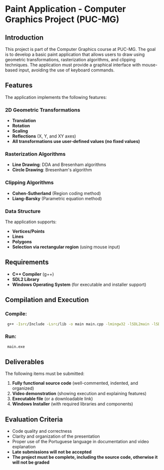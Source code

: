 # Paint Application - Computer Graphics Project (PUC-MG)

## Introduction
This project is part of the Computer Graphics course at PUC-MG. The goal is to develop a basic paint application that allows users to draw using geometric transformations, rasterization algorithms, and clipping techniques. The application must provide a graphical interface with mouse-based input, avoiding the use of keyboard commands.

## Features
The application implements the following features:

### 2D Geometric Transformations
- **Translation**
- **Rotation**
- **Scaling**
- **Reflections** (X, Y, and XY axes)
- **All transformations use user-defined values (no fixed values)**

### Rasterization Algorithms
- **Line Drawing**: DDA and Bresenham algorithms
- **Circle Drawing**: Bresenham's algorithm

### Clipping Algorithms
- **Cohen-Sutherland** (Region coding method)
- **Liang-Barsky** (Parametric equation method)

### Data Structure
The application supports:
- **Vertices/Points**
- **Lines**
- **Polygons**
- **Selection via rectangular region** (using mouse input)

## Requirements
- **C++ Compiler** (g++)
- **SDL2 Library**
- **Windows Operating System** (for executable and installer support)

## Compilation and Execution
### Compile:
```sh
 g++ -Isrc/Include -Lsrc/lib -o main main.cpp -lmingw32 -lSDL2main -lSDL2
```

### Run:
```sh
 main.exe
```

## Deliverables
The following items must be submitted:
1. **Fully functional source code** (well-commented, indented, and organized)
2. **Video demonstration** (showing execution and explaining features)
3. **Executable file** (or a downloadable link)
4. **Windows Installer** (with required libraries and components)

## Evaluation Criteria
- Code quality and correctness
- Clarity and organization of the presentation
- Proper use of the Portuguese language in documentation and video explanation
- **Late submissions will not be accepted**
- **The project must be complete, including the source code, otherwise it will not be graded**
